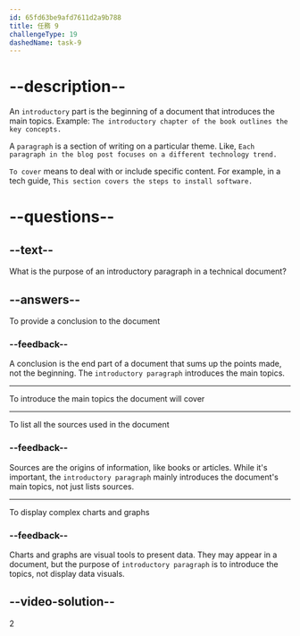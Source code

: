 ```yaml
---
id: 65fd63be9afd7611d2a9b788
title: 任務 9
challengeType: 19
dashedName: task-9
---
```


# --description--

An `introductory` part is the beginning of a document that introduces the main topics. Example: `The introductory chapter of the book outlines the key concepts.`

A `paragraph` is a section of writing on a particular theme. Like, `Each paragraph in the blog post focuses on a different technology trend.`

`To cover` means to deal with or include specific content. For example, in a tech guide, `This section covers the steps to install software.`

# --questions--

## --text--

What is the purpose of an introductory paragraph in a technical document?

## --answers--

To provide a conclusion to the document

### --feedback--

A conclusion is the end part of a document that sums up the points made, not the beginning. The `introductory paragraph` introduces the main topics.

---

To introduce the main topics the document will cover

---

To list all the sources used in the document

### --feedback--

Sources are the origins of information, like books or articles. While it's important, the `introductory paragraph` mainly introduces the document's main topics, not just lists sources.

---

To display complex charts and graphs

### --feedback--

Charts and graphs are visual tools to present data. They may appear in a document, but the purpose of `introductory paragraph` is to introduce the topics, not display data visuals.

## --video-solution--

2
